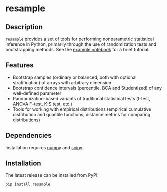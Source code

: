 # resample

Description
--------

`resample` provides a set of tools for performing nonparametric statistical inference in Python, primarily through the use of randomization tests and bootstrapping methods.  See the [example notebook](https://github.com/dsaxton/resample/blob/master/doc/resample.ipynb) for a brief tutorial.

Features
--------

* Bootstrap samples (ordinary or balanced, both with optional stratification) of arrays with arbitrary dimension 
* Bootstrap confidence intervals (percentile, BCA and Studentized) of any well-defined parameter
* Randomization-based variants of traditional statistical tests (t-test, ANOVA F-test, K-S test, etc.)
* Tools for working with empirical distributions (empirical cumulative distribution and quantile functions, distance metrics for comparing distributions)

Dependencies
------------

Installation requires [numpy](http://www.numpy.org/) and [scipy](https://www.scipy.org/).

Installation
------------

The latest release can be installed from PyPI:

    pip install resample

